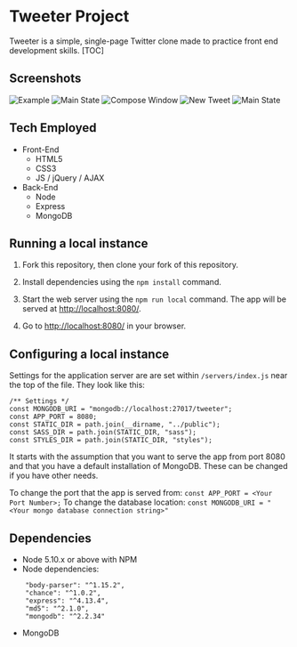 # Tweeter Project

Tweeter is a simple, single-page Twitter clone made to practice front end development skills.
[TOC]
## Screenshots

![Example](./docs/example.gif "Animated Example")
![Main State](./docs/tweeter.png "Main State")
![Compose Window](./docs/compose.png "Compose Tweet")
![New Tweet](./docs/tweeted.png "New Tweet")
![Main State](./docs/invalid.png "Invalid")

## Tech Employed

- Front-End
  - HTML5
  - CSS3
  - JS / jQuery / AJAX
- Back-End
  - Node
  - Express
  - MongoDB

## Running a local instance

1. Fork this repository, then clone your fork of this repository.

2. Install dependencies using the `npm install` command.

3. Start the web server using the `npm run local` command. The app will be served at <http://localhost:8080/>.

4. Go to <http://localhost:8080/> in your browser.

## Configuring a local instance

Settings for the application server are are set within `/servers/index.js` near the top of the file. They look like this:
```
/** Settings */
const MONGODB_URI = "mongodb://localhost:27017/tweeter";
const APP_PORT = 8080;
const STATIC_DIR = path.join(__dirname, "../public");
const SASS_DIR = path.join(STATIC_DIR, "sass");
const STYLES_DIR = path.join(STATIC_DIR, "styles");
```
It starts with the assumption that you want to serve the app from port 8080 and that you have a default installation of MongoDB. These can be changed if you have other needs.

To change the port that the app is served from:  `const APP_PORT = <Your Port Number>;`
To change the database location: `const MONGODB_URI = "<Your mongo database connection string>"`

## Dependencies
- Node 5.10.x or above with NPM
- Node dependencies:
```
    "body-parser": "^1.15.2",
    "chance": "^1.0.2",
    "express": "^4.13.4",
    "md5": "^2.1.0",
    "mongodb": "^2.2.34"
```
- MongoDB

